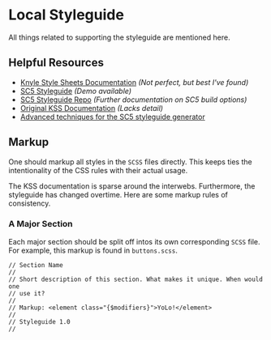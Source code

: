 # Local Styleguide

All things related to supporting the styleguide are mentioned here.

## Helpful Resources

* [Knyle Style Sheets Documentation](https://github.com/kss-node/kss/blob/spec/SPEC.md) *(Not perfect, but best I've found)*
* [SC5 Styleguide](http://styleguide.sc5.io/) *(Demo available)*
* [SC5 Styleguide Repo](https://github.com/SC5/sc5-styleguide) *(Further documentation on SC5 build options)*
* [Original KSS Documentation](http://warpspire.com/kss/syntax/) *(Lacks detail)*
* [Advanced techniques for the SC5 styleguide generator](https://www.alleyinteractive.com/news/advanced-techniques-for-the-sc5-styleguide-generator/)

## Markup

One should markup all styles in the `SCSS` files directly. This keeps ties the intentionality of the CSS rules with their actual usage.

The KSS documentation is sparse around the interwebs. Furthermore, the styleguide has changed overtime. Here are some markup rules of consistency.

### A Major Section

Each major section should be split off intos its own corresponding `SCSS` file. For example, this markup is found in `buttons.scss`.
 
    // Section Name
    //
    // Short description of this section. What makes it unique. When would one 
    // use it?
    //
    // Markup: <element class="{$modifiers}">YoLo!</element>
    //
    // Styleguide 1.0
    //

